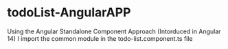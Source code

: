 # todoList-AngularAPP
Using the Angular Standalone Component Approach (Intorduced in Angular 14)
I import the common module in the todo-list.component.ts file
